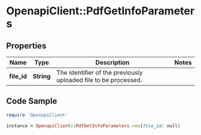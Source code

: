 # OpenapiClient::PdfGetInfoParameters

## Properties

Name | Type | Description | Notes
------------ | ------------- | ------------- | -------------
**file_id** | **String** | The identifier of the previously uploaded file to be processed. | 

## Code Sample

```ruby
require 'OpenapiClient'

instance = OpenapiClient::PdfGetInfoParameters.new(file_id: null)
```


